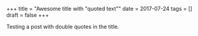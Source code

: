 +++
title = "Awesome title with \"quoted text\""
date = 2017-07-24
tags = []
draft = false
+++

Testing a post with double quotes in the title.
